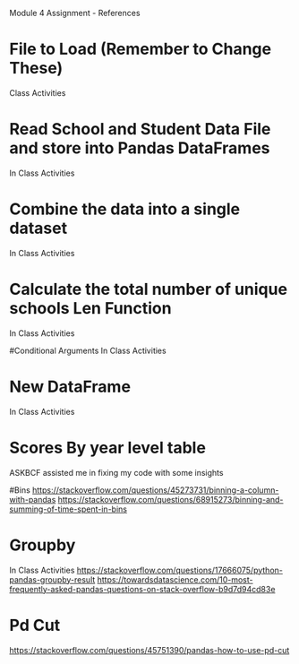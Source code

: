 Module 4 Assignment - References 
 # File to Load (Remember to Change These)
Class Activities 

# Read School and Student Data File and store into Pandas DataFrames
In Class Activities 

# Combine the data into a single dataset
In Class Activities 

# Calculate the total number of unique schools Len Function 
In Class Activities 

#Conditional Arguments 
In Class Activities 

# New DataFrame
In Class Activities 

# Scores By year level table
ASKBCF assisted me in fixing my code with some insights 

#Bins 
https://stackoverflow.com/questions/45273731/binning-a-column-with-pandas 
https://stackoverflow.com/questions/68915273/binning-and-summing-of-time-spent-in-bins 


# Groupby 
In Class Activities 
https://stackoverflow.com/questions/17666075/python-pandas-groupby-result
https://towardsdatascience.com/10-most-frequently-asked-pandas-questions-on-stack-overflow-b9d7d94cd83e 

# Pd Cut
https://stackoverflow.com/questions/45751390/pandas-how-to-use-pd-cut 
